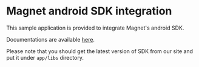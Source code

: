 Magnet android SDK integration
===================


This sample application is provided to integrate Magnet's android SDK.

Documentations are available [here](http://help.magnetadservices.com/publishers-help/content/%D8%B1%D8%A7%D9%87%D9%86%D9%85%D8%A7%DB%8C-%D8%A7%D9%86%D8%AF%D8%B1%D9%88%DB%8C%D8%AF).

Please note that you should get the latest version of SDK from our site and put it under `app/libs` directory.